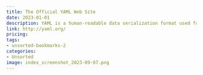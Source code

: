 ```yaml
---
title: The Official YAML Web Site
date: 2023-01-01
description: YAML is a human-readable data serialization format used for data exchange between languages and platforms.
link: http://yaml.org/
pricing: 
tags: 
- unsorted-bookmarks-2 
categories: 
- Unsorted 
image: index_screenshot_2023-09-07.png
---
```

